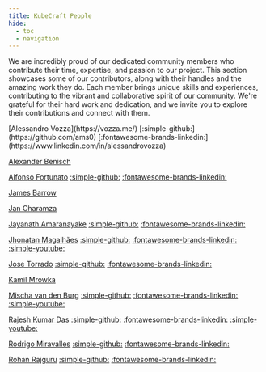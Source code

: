 ```yaml
---
title: KubeCraft People
hide:
  - toc
  - navigation
---
```


We are incredibly proud of our dedicated community members who contribute their time, expertise, and passion to our project. This section showcases some of our contributors, along with their handles and the amazing work they do. Each member brings unique skills and experiences, contributing to the vibrant and collaborative spirit of our community. We're grateful for their hard work and dedication, and we invite you to explore their contributions and connect with them.

<base target="_blank" />
<div class="grid" markdown>
[Alessandro Vozza](https://vozza.me/) [:simple-github:](https://github.com/ams0) [:fontawesome-brands-linkedin:](https://www.linkedin.com/in/alessandrovozza)

[Alexander Benisch](https://blog.alexanderbenisch.de/)

[Alfonso Fortunato](https://alfonsofortunato.com) [:simple-github:](https://github.com/MovieMaker93) [:fontawesome-brands-linkedin:](https://www.linkedin.com/in/alfonso-fortunato-a37056b9/)

[James Barrow](https://jamiebarrow.dev/)

[Jan Charamza](https://charamza.substack.com/)

[Jayanath Amaranayake](https://fewmorewords.com) [:simple-github:](https://github.com/jayanath) [:fontawesome-brands-linkedin:](https://www.linkedin.com/in/jayanath/)

[Jhonatan Magalhães](https://jhonatantechh.substack.com/) [:simple-github:](https://github.com/zuka1337) [:fontawesome-brands-linkedin:](https://www.linkedin.com/in/jrmagalhaes/) [:simple-youtube:](https://www.youtube.com/@nerdevops/videos)

[Jose Torrado](https://torrado.io/) [:simple-github:](https://github.com/JoseTorrado) [:fontawesome-brands-linkedin:](https://www.linkedin.com/in/joseenriquetorrado/)

[Kamil Mrowka](https://kamilmrowka.com)

[Mischa van den Burg](https://mischavandenburg.substack.com/) [:simple-github:](https://github.com/mischavandenburg/) [:fontawesome-brands-linkedin:](https://www.linkedin.com/in/mischavandenburg) [:simple-youtube:](https://www.youtube.com/@mischavandenburg)

[Rajesh Kumar Das](https://hyperoot.dev/) [:simple-github:](https://github.com/HYP3R00T) [:fontawesome-brands-linkedin:](https://www.linkedin.com/in/rajesh-kumar-das/) [:simple-youtube:](https://www.youtube.com/@hyperoot)

[Rodrigo Miravalles](https://rmiravalles.github.io/) [:simple-github:](https://github.com/rmiravalles) [:fontawesome-brands-linkedin:](https://www.linkedin.com/in/rodrigomiravalles/)

[Rohan Rajguru](https://srjoeraj.github.io/blog/) [:simple-github:](https://github.com/srjoeraj) [:fontawesome-brands-linkedin:](https://www.linkedin.com/in/rrajguru)

</div>
